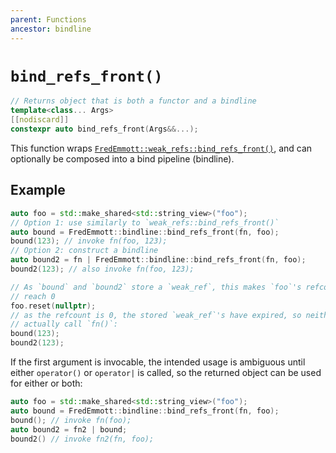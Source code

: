 ```yaml
---
parent: Functions
ancestor: bindline
---
```


# `bind_refs_front()`

```c++
// Returns object that is both a functor and a bindline
template<class... Args>
[[nodiscard]]
constexpr auto bind_refs_front(Args&&...);
```

This function wraps [`FredEmmott::weak_refs::bind_refs_front()`](../../../weak_refs/reference/functions/bind_refs_front.md), and can optionally be composed into a bind pipeline (bindline).

## Example

```c++
auto foo = std::make_shared<std::string_view>("foo");
// Option 1: use similarly to `weak_refs::bind_refs_front()`
auto bound = FredEmmott::bindline::bind_refs_front(fn, foo);
bound(123); // invoke fn(foo, 123);
// Option 2: construct a bindline
auto bound2 = fn | FredEmmott::bindline::bind_refs_front(fn, foo);
bound2(123); // also invoke fn(foo, 123);

// As `bound` and `bound2` store a `weak_ref`, this makes `foo`'s refcount
// reach 0
foo.reset(nullptr);
// as the refcount is 0, the stored `weak_ref`'s have expired, so neither of these
// actually call `fn()`:
bound(123);
bound2(123);
```

If the first argument is invocable, the intended usage is ambiguous until either `operator()` or `operator|` is called, so the returned object can be used for either or both:

```c++
auto foo = std::make_shared<std::string_view>("foo");
auto bound = FredEmmott::bindline::bind_refs_front(fn, foo);
bound(); // invoke fn(foo);
auto bound2 = fn2 | bound;
bound2() // invoke fn2(fn, foo);
```
